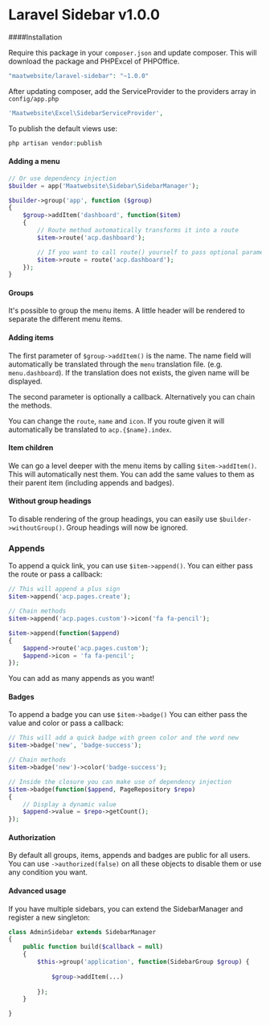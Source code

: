 # Laravel Sidebar v1.0.0

####Installation

Require this package in your `composer.json` and update composer. This will download the package and PHPExcel of PHPOffice.

```php
"maatwebsite/laravel-sidebar": "~1.0.0"
```

After updating composer, add the ServiceProvider to the providers array in `config/app.php`

```php
'Maatwebsite\Excel\SidebarServiceProvider',
```

To publish the default views use:

```php
php artisan vendor:publish
```

#### Adding a menu

```php
// Or use dependency injection
$builder = app('Maatwebsite\Sidebar\SidebarManager');

$builder->group('app', function ($group)
{
    $group->addItem('dashboard', function($item)
    {
        // Route method automatically transforms it into a route
        $item->route('acp.dashboard');

        // If you want to call route() yourself to pass optional parameters
        $item->route = route('acp.dashboard');
    });
}
```

#### Groups

It's possible to group the menu items. A little header will be rendered to separate the different menu items.

#### Adding items

The first parameter of `$group->addItem()` is the name. The name field will automatically be translated through the `menu` translation file. (e.g. `menu.dashboard`). If the translation does not exists, the given name will be displayed.

The second parameter is optionally a callback. Alternatively you can chain the methods.

You can change the `route`, `name` and `icon`. If you route given it will automatically be translated to `acp.{$name}.index`.

#### Item children

We can go a level deeper with the menu items by calling `$item->addItem()`. This will automatically nest them. You can add the same values to them as their parent item (including appends and badges).

#### Without group headings

To disable rendering of the group headings, you can easily use `$builder->withoutGroup()`. Group headings will now be ignored.

### Appends

To append a quick link, you can use `$item->append()`. You can either pass the route or pass a callback:

```php
// This will append a plus sign
$item->append('acp.pages.create');

// Chain methods
$item->append('acp.pages.custom')->icon('fa fa-pencil');

$item->append(function($append)
{
    $append->route('acp.pages.custom');
    $append->icon = 'fa fa-pencil';
});
```

You can add as many appends as you want!

#### Badges

To append a badge you can use `$item->badge()` You can either pass the value and color or pass a callback:

```php
// This will add a quick badge with green color and the word new
$item->badge('new', 'badge-success');

// Chain methods
$item->badge('new')->color('badge-success');

// Inside the closure you can make use of dependency injection
$item->badge(function($append, PageRepository $repo)
{
    // Display a dynamic value
    $append->value = $repo->getCount();
});
```

#### Authorization

By default all groups, items, appends and badges are public for all users. You can use `->authorized(false)` on all these objects to disable them or use any condition you want.

#### Advanced usage
If you have multiple sidebars, you can extend the SidebarManager and register a new singleton:

```php
class AdminSidebar extends SidebarManager
{
    public function build($callback = null)
    {
        $this->group('application', function(SidebarGroup $group) {
        
            $group->addItem(...)
        
        });
    }

}
```
